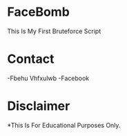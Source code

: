 # FaceBomb
This Is My First Bruteforce Script

# Contact
-Fbehu Vhfxulwb
-Facebook

# Disclaimer
*This Is For Educational Purposes Only.
